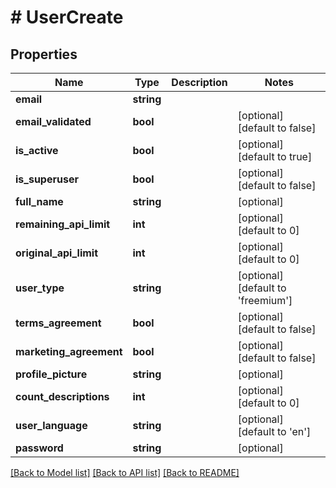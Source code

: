 # # UserCreate

## Properties

Name | Type | Description | Notes
------------ | ------------- | ------------- | -------------
**email** | **string** |  |
**email_validated** | **bool** |  | [optional] [default to false]
**is_active** | **bool** |  | [optional] [default to true]
**is_superuser** | **bool** |  | [optional] [default to false]
**full_name** | **string** |  | [optional]
**remaining_api_limit** | **int** |  | [optional] [default to 0]
**original_api_limit** | **int** |  | [optional] [default to 0]
**user_type** | **string** |  | [optional] [default to 'freemium']
**terms_agreement** | **bool** |  | [optional] [default to false]
**marketing_agreement** | **bool** |  | [optional] [default to false]
**profile_picture** | **string** |  | [optional]
**count_descriptions** | **int** |  | [optional] [default to 0]
**user_language** | **string** |  | [optional] [default to 'en']
**password** | **string** |  | [optional]

[[Back to Model list]](../../README.md#models) [[Back to API list]](../../README.md#endpoints) [[Back to README]](../../README.md)
